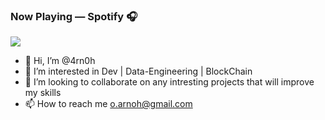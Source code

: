 ### Now Playing — Spotify 🎧
<p>
<a href=”https://spotify-github-profile.vercel.app/api/view.svg?uid=313njpkumfthjwhi3oveaxfkqlby&redirect=true">
<img src=”https://spotify-github-profile.vercel.app/api/view.svg?uid=313njpkumfthjwhi3oveaxfkqlby&cover_image=true&theme=novatorem&bar_color=53b14f&bar_color_cover=false"/>
</a>
</p>

- 👋 Hi, I’m @4rn0h
- 👀 I’m interested in Dev | Data-Engineering | BlockChain
- 💞️ I’m looking to collaborate on any intresting projects that will improve my skills
- 📫 How to reach me o.arnoh@gmail.com

<!---
4rn0h/4rn0h is a ✨ special ✨ repository because its `README.md` (this file) appears on your GitHub profile.
You can click the Preview link to take a look at your changes.
--->
